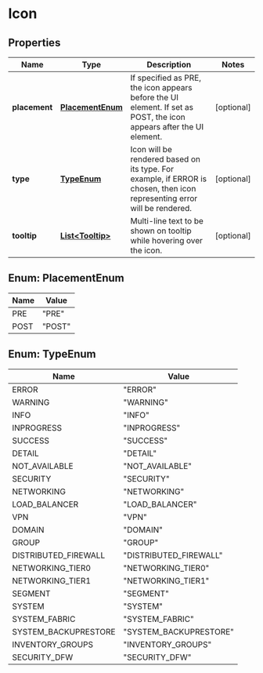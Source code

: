 # Icon

## Properties
Name | Type | Description | Notes
------------ | ------------- | ------------- | -------------
**placement** | [**PlacementEnum**](#PlacementEnum) | If specified as PRE, the icon appears before the UI element. If set as POST, the icon appears after the UI element. |  [optional]
**type** | [**TypeEnum**](#TypeEnum) | Icon will be rendered based on its type. For example, if ERROR is chosen, then icon representing error will be rendered. |  [optional]
**tooltip** | [**List&lt;Tooltip&gt;**](Tooltip.md) | Multi-line text to be shown on tooltip while hovering over the icon. |  [optional]

<a name="PlacementEnum"></a>
## Enum: PlacementEnum
Name | Value
---- | -----
PRE | &quot;PRE&quot;
POST | &quot;POST&quot;

<a name="TypeEnum"></a>
## Enum: TypeEnum
Name | Value
---- | -----
ERROR | &quot;ERROR&quot;
WARNING | &quot;WARNING&quot;
INFO | &quot;INFO&quot;
INPROGRESS | &quot;INPROGRESS&quot;
SUCCESS | &quot;SUCCESS&quot;
DETAIL | &quot;DETAIL&quot;
NOT_AVAILABLE | &quot;NOT_AVAILABLE&quot;
SECURITY | &quot;SECURITY&quot;
NETWORKING | &quot;NETWORKING&quot;
LOAD_BALANCER | &quot;LOAD_BALANCER&quot;
VPN | &quot;VPN&quot;
DOMAIN | &quot;DOMAIN&quot;
GROUP | &quot;GROUP&quot;
DISTRIBUTED_FIREWALL | &quot;DISTRIBUTED_FIREWALL&quot;
NETWORKING_TIER0 | &quot;NETWORKING_TIER0&quot;
NETWORKING_TIER1 | &quot;NETWORKING_TIER1&quot;
SEGMENT | &quot;SEGMENT&quot;
SYSTEM | &quot;SYSTEM&quot;
SYSTEM_FABRIC | &quot;SYSTEM_FABRIC&quot;
SYSTEM_BACKUPRESTORE | &quot;SYSTEM_BACKUPRESTORE&quot;
INVENTORY_GROUPS | &quot;INVENTORY_GROUPS&quot;
SECURITY_DFW | &quot;SECURITY_DFW&quot;
